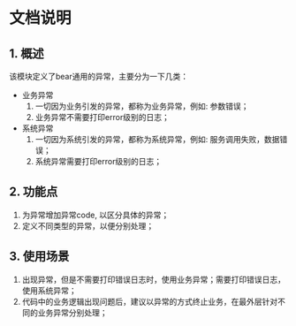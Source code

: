 
# 文档说明

## 1. 概述

该模块定义了bear通用的异常，主要分为一下几类：

- 业务异常
  1. 一切因为业务引发的异常，都称为业务异常，例如: 参数错误；
  2. 业务异常不需要打印error级别的日志；
- 系统异常
  1. 一切因为系统引发的异常，都称为系统异常，例如: 服务调用失败，数据错误；
  2. 系统异常需要打印error级别的日志；

## 2. 功能点

1. 为异常增加异常code, 以区分具体的异常；
2. 定义不同类型的异常，以便分别处理；

## 3. 使用场景

1. 出现异常，但是不需要打印错误日志时，使用业务异常；需要打印错误日志，使用系统异常；
2. 代码中的业务逻辑出现问题后，建议以异常的方式终止业务，在最外层针对不同的业务异常分别处理；

